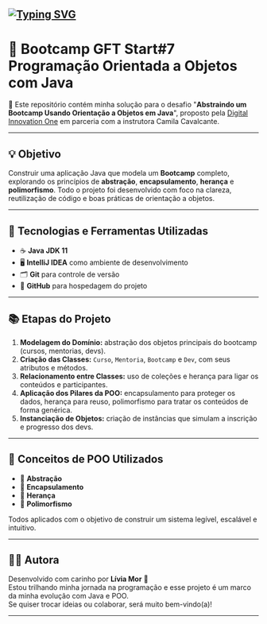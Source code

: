 [![Typing SVG](https://readme-typing-svg.demolab.com?font=Fira+Code&size=22&pause=1000&color=F30B99&width=435&lines=Desafio+DIO+POO)](https://git.io/typing-svg)
---
# 🚀 Bootcamp GFT Start#7 Programação Orientada a Objetos com Java

📌 Este repositório contém minha solução para o desafio "**Abstraindo um Bootcamp Usando Orientação a Objetos em Java**", proposto pela [Digital Innovation One](https://web.digitalinnovation.one/) em parceria com a instrutora Camila Cavalcante. 

---
## 💡 Objetivo

Construir uma aplicação Java que modela um **Bootcamp** completo, explorando os princípios de **abstração**, **encapsulamento**, **herança** e **polimorfismo**. Todo o projeto foi desenvolvido com foco na clareza, reutilização de código e boas práticas de orientação a objetos.

---

## 🔧 Tecnologias e Ferramentas Utilizadas

- ☕ **Java JDK 11**
- 🖥️ **IntelliJ IDEA** como ambiente de desenvolvimento
- 🗂️ **Git** para controle de versão
- 🐙 **GitHub** para hospedagem do projeto

---

## 📚 Etapas do Projeto

1. **Modelagem do Domínio:** abstração dos objetos principais do bootcamp (cursos, mentorias, devs).
2. **Criação das Classes:** `Curso`, `Mentoria`, `Bootcamp` e `Dev`, com seus atributos e métodos.
3. **Relacionamento entre Classes:** uso de coleções e herança para ligar os conteúdos e participantes.
4. **Aplicação dos Pilares da POO:** encapsulamento para proteger os dados, herança para reuso, polimorfismo para tratar os conteúdos de forma genérica.
5. **Instanciação de Objetos:** criação de instâncias que simulam a inscrição e progresso dos devs.

---

## 🧠 Conceitos de POO Utilizados

- 🔸 **Abstração**
- 🔸 **Encapsulamento**
- 🔸 **Herança**
- 🔸 **Polimorfismo**

Todos aplicados com o objetivo de construir um sistema legível, escalável e intuitivo.

---

## 👩‍💻 Autora

Desenvolvido com carinho por **Lívia Mor** 💜  
Estou trilhando minha jornada na programação e esse projeto é um marco da minha evolução com Java e POO.  
Se quiser trocar ideias ou colaborar, será muito bem-vindo(a)!

---
